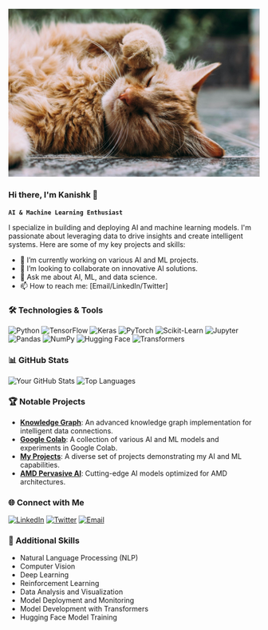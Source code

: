 ![Header](https://github.com/koopatroopa787/koopatroopa787/blob/main/compressed_cat_image.jpg?raw=true)
### Hi there, I'm Kanishk 👋

**`AI & Machine Learning Enthusiast`**

I specialize in building and deploying AI and machine learning models. I'm passionate about leveraging data to drive insights and create intelligent systems. Here are some of my key projects and skills:

- 🌱 I’m currently working on various AI and ML projects.
- 👯 I’m looking to collaborate on innovative AI solutions.
- 💬 Ask me about AI, ML, and data science.
- 📫 How to reach me: [Email/LinkedIn/Twitter]

### 🛠️ Technologies & Tools

![Python](https://img.shields.io/badge/-Python-3776AB?style=flat&logo=python&logoColor=white)
![TensorFlow](https://img.shields.io/badge/-TensorFlow-FF6F00?style=flat&logo=tensorflow&logoColor=white)
![Keras](https://img.shields.io/badge/-Keras-D00000?style=flat&logo=keras&logoColor=white)
![PyTorch](https://img.shields.io/badge/-PyTorch-EE4C2C?style=flat&logo=pytorch&logoColor=white)
![Scikit-Learn](https://img.shields.io/badge/-Scikit--Learn-F7931E?style=flat&logo=scikit-learn&logoColor=white)
![Jupyter](https://img.shields.io/badge/-Jupyter-F37626?style=flat&logo=jupyter&logoColor=white)
![Pandas](https://img.shields.io/badge/-Pandas-150458?style=flat&logo=pandas&logoColor=white)
![NumPy](https://img.shields.io/badge/-NumPy-013243?style=flat&logo=numpy&logoColor=white)
![Hugging Face](https://img.shields.io/badge/-Hugging%20Face-FF6F00?style=flat&logo=huggingface&logoColor=white)
![Transformers](https://img.shields.io/badge/-Transformers-FF6F00?style=flat&logo=transformers&logoColor=white)

### 📊 GitHub Stats

![Your GitHub Stats](https://github-readme-stats.vercel.app/api?username=koopatroopa787&show_icons=true&theme=dark)
![Top Languages](https://github-readme-stats.vercel.app/api/top-langs/?username=koopatroopa787&layout=compact&theme=dark)

### 🏆 Notable Projects

- [**Knowledge Graph**](https://github.com/koopatroopa787/Knowledge_graph): An advanced knowledge graph implementation for intelligent data connections.
- [**Google Colab**](https://github.com/koopatroopa787/Google-colab): A collection of various AI and ML models and experiments in Google Colab.
- [**My Projects**](https://github.com/koopatroopa787/myprojects): A diverse set of projects demonstrating my AI and ML capabilities.
- [**AMD Pervasive AI**](https://github.com/koopatroopa787/AMD-pervasive-AI): Cutting-edge AI models optimized for AMD architectures.

### 🌐 Connect with Me

[![LinkedIn](https://img.shields.io/badge/-LinkedIn-0077B5?style=flat&logo=linkedin&logoColor=white)](https://www.linkedin.com/in/kanishk-kumar-sachan-36114a197/)
[![Twitter](https://img.shields.io/badge/-Twitter-1DA1F2?style=flat&logo=twitter&logoColor=white)](https://x.com/Kanishk11486111)
[![Email](https://img.shields.io/badge/-Email-D14836?style=flat&logo=gmail&logoColor=white)](mailto:yashk242810@gmail.com)

### 💼 Additional Skills

- Natural Language Processing (NLP)
- Computer Vision
- Deep Learning
- Reinforcement Learning
- Data Analysis and Visualization
- Model Deployment and Monitoring
- Model Development with Transformers
- Hugging Face Model Training
